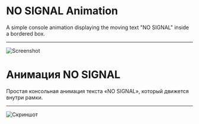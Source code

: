 # NO SIGNAL Animation

A simple console animation displaying the moving text "NO SIGNAL" inside a bordered box.

---

![Screenshot](path_to_screenshot.png)

# Анимация NO SIGNAL

Простая консольная анимация текста «NO SIGNAL», который движется внутри рамки.

---

![Скриншот](путь_к_скриншоту.png)
